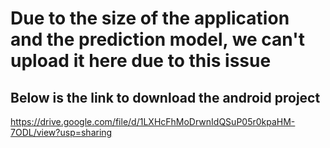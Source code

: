 # Due to the size of the application and the prediction model, we can't upload it here due to this issue 
## Below is the link to download the android project
https://drive.google.com/file/d/1LXHcFhMoDrwnIdQSuP05r0kpaHM-7ODL/view?usp=sharing
